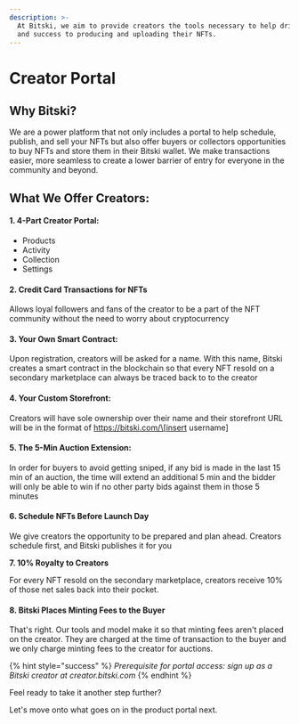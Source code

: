 ```yaml
---
description: >-
  At Bitski, we aim to provide creators the tools necessary to help drive value
  and success to producing and uploading their NFTs.
---
```


# Creator Portal

## Why Bitski? 

We are a power platform that not only includes a portal to help schedule, publish, and sell your NFTs but also offer buyers or collectors opportunities to buy NFTs and store them in their Bitski wallet. We make transactions easier, more seamless to create a lower barrier of entry for everyone in the community and beyond.

## What We Offer Creators:

#### 1. 4-Part Creator Portal:

* Products
* Activity
* Collection
* Settings

#### 2. Credit Card Transactions for NFTs

Allows loyal followers and fans of the creator to be a part of the NFT community without the need to worry about cryptocurrency

#### 3. Your Own Smart Contract:

Upon registration, creators will be asked for a name. With this name, Bitski creates a smart contract in the blockchain so that every NFT resold on a secondary marketplace can always be traced back to to the creator

#### 4. Your Custom Storefront:

Creators will have sole ownership over their name and their storefront URL will be in the format of https://bitski.com/\[insert username\] 

#### 5. The 5-Min Auction Extension:

In order for buyers to avoid getting sniped, if any bid is made in the last 15 min of an auction, the time will extend an additional 5 min and the bidder will only be able to win if no other party bids against them in those 5 minutes

#### 6. Schedule NFTs Before Launch Day

We give creators the opportunity to be prepared and plan ahead. Creators schedule first, and Bitski publishes it for you

**7. 10% Royalty to Creators**

For every NFT resold on the secondary marketplace, creators receive 10% of those net sales back into their pocket. 

#### 8. Bitski Places Minting Fees to the Buyer

That's right. Our tools and model make it so that minting fees aren't placed on the creator. They are charged at the time of transaction to the buyer and we only charge minting fees to the creator for auctions.

{% hint style="success" %}
_Prerequisite for portal access: sign up as a Bitski creator at creator.bitski.com_
{% endhint %}

Feel ready to take it another step further? 

Let's move onto what goes on in the product portal next. 




